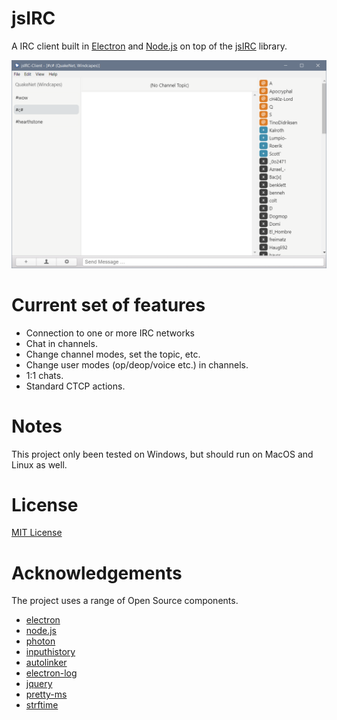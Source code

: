 # jsIRC

A IRC client built in [Electron](https://electronjs.org) and [Node.js](https://nodejs.org/) on top of the [jsIRC](https://github.com/clausjoergensen/jsIRC) library.

![](screenshot.png)

# Current set of features

- Connection to one or more IRC networks
- Chat in channels.
- Change channel modes, set the topic, etc.
- Change user modes (op/deop/voice etc.) in channels.
- 1:1 chats.
- Standard CTCP actions.

# Notes

This project only been tested on Windows, but should run on MacOS and Linux as well.

# License

[MIT License](LICENSE.md)

# Acknowledgements

The project uses a range of Open Source components. 

* [electron](https://github.com/electron/electron)
* [node.js](https://github.com/nodejs/node)
* [photon](https://github.com/connors/photon)
* [inputhistory](https://github.com/erming/inputhistory)
* [autolinker](https://github.com/gregjacobs)
* [electron-log](https://github.com/megahertz/electron-log)
* [jquery](https://github.com/jquery/jquery)
* [pretty-ms](https://github.com/sindresorhus/pretty-ms)
* [strftime](https://github.com/thdoan/strftime)
